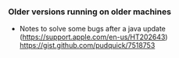 ### Older versions running on older machines


- Notes to solve some bugs after a java update  
(https://support.apple.com/en-us/HT202643)
https://gist.github.com/pudquick/7518753
